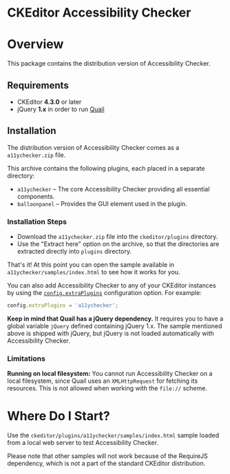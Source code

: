 CKEditor Accessibility Checker
==================================================

# Overview

This package contains the distribution version of Accessibility Checker.

## Requirements

* CKEditor **4.3.0** or later
* jQuery **1.x** in order to run [Quail](http://quailjs.org/)

## Installation

The distribution version of Accessibility Checker comes as a `a11ychecker.zip` file.

This archive contains the following plugins, each placed in a separate directory:

* `a11ychecker` &ndash; The core Accessibility Checker providing all essential components.
* `balloonpanel` &ndash; Provides the GUI element used in the plugin.

### Installation Steps

* Download the `a11ychecker.zip` file into the `ckeditor/plugins` directory.
* Use the "Extract here" option on the archive, so that the directories are extracted directly into `plugins` directory.

That's it! At this point you can open the sample available in `a11ychecker/samples/index.html` to see how it works for you.

You can also add Accessibility Checker to any of your CKEditor instances by using the [`config.extraPlugins`](http://docs.ckeditor.com/#!/api/CKEDITOR.config-cfg-extraPlugins) configuration option. For example:

```javascript
config.extraPlugins = 'a11ychecker';
```

**Keep in mind that Quail has a jQuery dependency.** It requires you to have a global variable `jQuery` defined containing jQuery 1.x. The  sample mentioned above is shipped with jQuery, but jQuery is not loaded automatically with Accessibility Checker.

### Limitations

**Running on local filesystem:** You cannot run Accessibility Checker on a local filesystem, since Quail uses an `XMLHttpRequest` for fetching its resources. This is not allowed when working with the `file://` scheme.

# Where Do I Start?

Use the `ckeditor/plugins/a11ychecker/samples/index.html` sample loaded from a local web server to test Accessibility Checker.

Please note that other samples will not work because of the RequireJS dependency, which is not a part of the standard CKEditor distribution.